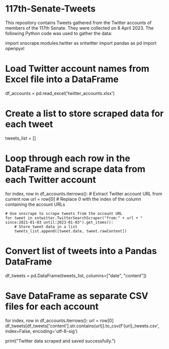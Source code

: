 # 117th-Senate-Tweets
This repository contains Tweets gathered from the Twitter accounts of members of the 117th Senate. They were collected on 8 April 2023. 
The following Python code was used to gather the data:

import snscrape.modules.twitter as sntwitter
import pandas as pd
import openpyxl

# Load Twitter account names from Excel file into a DataFrame
df_accounts = pd.read_excel('twitter_accounts.xlsx')

# Create a list to store scraped data for each tweet
tweets_list = []

# Loop through each row in the DataFrame and scrape data from each Twitter account
for index, row in df_accounts.iterrows():
    # Extract Twitter account URL from current row
    url = row[0]  # Replace 0 with the index of the column containing the account URLs

    # Use snscrape to scrape tweets from the account URL
    for tweet in sntwitter.TwitterSearchScraper("from:" + url + " since:2021-01-03 until:2023-01-03").get_items():
        # Store tweet data in a list
        tweets_list.append([tweet.date, tweet.rawContent])

# Convert list of tweets into a Pandas DataFrame
df_tweets = pd.DataFrame(tweets_list, columns=["date", "content"])

# Save DataFrame as separate CSV files for each account
for index, row in df_accounts.iterrows():
    url = row[0]
    df_tweets[df_tweets['content'].str.contains(url)].to_csv(f'{url}_tweets.csv', index=False, encoding='utf-8-sig')

print("Twitter data scraped and saved successfully.")
